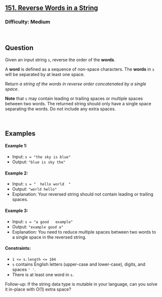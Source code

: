 ## [151. Reverse Words in a String](https://leetcode.com/problems/reverse-words-in-a-string/description/)

### Difficulty: Medium

<br />

## Question

Given an input string ```s```, reverse the order of the **words**.

A **word** is defined as a sequence of non-space characters. The **words** in ```s``` will be separated by at least one space.

Return _a string of the words in reverse order concatenated by a single space_.

**Note** that ```s``` may contain leading or trailing spaces or multiple spaces between two words. The returned string should only have a single space separating the words. Do not include any extra spaces.

 <br />

## Examples 

#### Example 1:
- Input: ```s = "the sky is blue"```
- Output: ```"blue is sky the"```

#### Example 2:
- Input: ```s = "  hello world  "```
- Output: ```"world hello"```
- Explanation: Your reversed string should not contain leading or trailing spaces.

#### Example 3:
- Input: ```s = "a good   example"```
- Output: ```"example good a"```
- Explanation: You need to reduce multiple spaces between two words to a single space in the reversed string.

#### Constraints:
- ```1 <= s.length <= 104```
- ```s``` contains English letters (upper-case and lower-case), digits, and spaces ```' '```.
- There is at least one word in ```s```.
 
Follow-up: If the string data type is mutable in your language, can you solve it in-place with O(1) extra space?